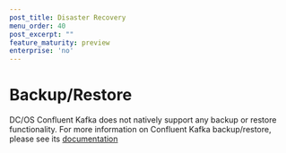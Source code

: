 ```yaml
---
post_title: Disaster Recovery
menu_order: 40
post_excerpt: ""
feature_maturity: preview
enterprise: 'no'
---
```


# Backup/Restore
DC/OS Confluent Kafka does not natively support any backup or restore functionality.  For more information on Confluent Kafka backup/restore, please see its [documentation](https://www.confluent.io/whitepaper/deploying-confluent-platform-with-mesosphere/)
